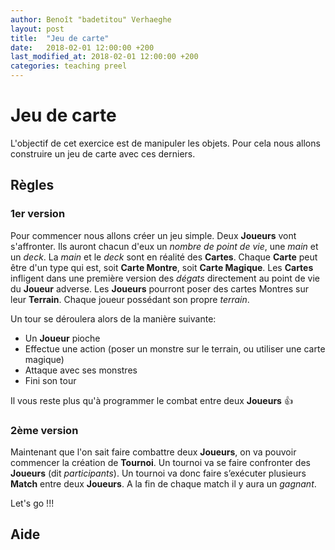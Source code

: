 ```yaml
---
author: Benoît "badetitou" Verhaeghe
layout: post
title:  "Jeu de carte"
date:   2018-02-01 12:00:00 +200
last_modified_at: 2018-02-01 12:00:00 +200
categories: teaching preel
---
```


# Jeu de carte

L'objectif de cet exercice est de manipuler les objets.
Pour cela nous allons construire un jeu de carte avec ces derniers.

## Règles

### 1er version

Pour commencer nous allons créer un jeu simple.
Deux **Joueurs** vont s'affronter.
Ils auront chacun d'eux un _nombre de point de vie_, une _main_ et un _deck_.
La _main_ et le _deck_ sont en réalité des **Cartes**.
Chaque **Carte** peut être d'un type qui est, soit **Carte Montre**, soit **Carte Magique**.
Les **Cartes** infligent dans une première version des _dégats_ directement au point de vie du
  **Joueur** adverse.
Les **Joueurs** pourront poser des cartes Montres sur leur **Terrain**.
Chaque joueur possédant son propre _terrain_.

Un tour se déroulera alors de la manière suivante:
- Un **Joueur** pioche
- Effectue une action (poser un monstre sur le terrain, ou utiliser une carte magique)
- Attaque avec ses monstres
- Fini son tour

Il vous reste plus qu'à programmer le combat entre deux **Joueurs** :+1:

### 2ème version

Maintenant que l'on sait faire combattre deux **Joueurs**, on va pouvoir commencer la création de **Tournoi**.
Un tournoi va se faire confronter des **Joueurs** (dit _participants_).
Un tournoi va donc faire s’exécuter plusieurs **Match** entre deux **Joueurs**.
A la fin de chaque match il y aura un _gagnant_.

Let's go !!!

## Aide
